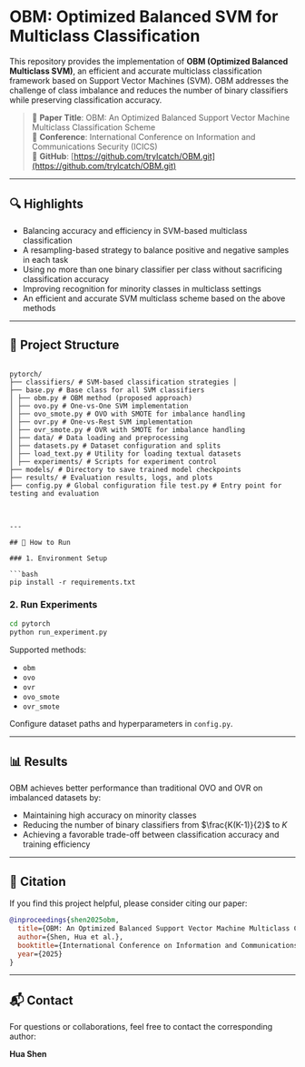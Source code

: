 # OBM: Optimized Balanced SVM for Multiclass Classification

This repository provides the implementation of **OBM (Optimized Balanced Multiclass SVM)**, an efficient and accurate multiclass classification framework based on Support Vector Machines (SVM). OBM addresses the challenge of class imbalance and reduces the number of binary classifiers while preserving classification accuracy.

> 📌 **Paper Title**: OBM: An Optimized Balanced Support Vector Machine Multiclass Classification Scheme  
> 📍 **Conference**: International Conference on Information and Communications Security (ICICS)  
> 📎 **GitHub**: [https://github.com/tryIcatch/OBM.git](https://github.com/tryIcatch/OBM.git)

---

## 🔍 Highlights

- Balancing accuracy and efficiency in SVM-based multiclass classification
- A resampling-based strategy to balance positive and negative samples in each task
- Using no more than one binary classifier per class without sacrificing classification accuracy
- Improving recognition for minority classes in multiclass settings
- An efficient and accurate SVM multiclass scheme based on the above methods

---

## 📁 Project Structure



<pre>
<code>
pytorch/ 
├── classifiers/ # SVM-based classification strategies │ 
├── base.py # Base class for all SVM classifiers 
│ ├── obm.py # OBM method (proposed approach) 
│ ├── ovo.py # One-vs-One SVM implementation 
│ ├── ovo_smote.py # OVO with SMOTE for imbalance handling 
│ ├── ovr.py # One-vs-Rest SVM implementation 
│ ├── ovr_smote.py # OVR with SMOTE for imbalance handling 
│ ├── data/ # Data loading and preprocessing 
│ ├── datasets.py # Dataset configuration and splits 
│ ├── load_text.py # Utility for loading textual datasets 
│ ├── experiments/ # Scripts for experiment control
├── models/ # Directory to save trained model checkpoints 
├── results/ # Evaluation results, logs, and plots 
├── config.py # Global configuration file test.py # Entry point for testing and evaluation 
</code>
</pre>
````

---

## 🧪 How to Run

### 1. Environment Setup

```bash
pip install -r requirements.txt
````

### 2. Run Experiments

```bash
cd pytorch
python run_experiment.py 
```

Supported methods:

* `obm`
* `ovo`
* `ovr`
* `ovo_smote`
* `ovr_smote`

Configure dataset paths and hyperparameters in `config.py`.

---

## 📊 Results

OBM achieves better performance than traditional OVO and OVR on imbalanced datasets by:

* Maintaining high accuracy on minority classes
* Reducing the number of binary classifiers from $\frac{K(K-1)}{2}$ to $K$
* Achieving a favorable trade-off between classification accuracy and training efficiency

---

## 🔗 Citation

If you find this project helpful, please consider citing our paper:

```bibtex
@inproceedings{shen2025obm,
  title={OBM: An Optimized Balanced Support Vector Machine Multiclass Classification Scheme},
  author={Shen, Hua et al.},
  booktitle={International Conference on Information and Communications Security (ICICS)},
  year={2025}
}
```

---

## 📬 Contact

For questions or collaborations, feel free to contact the corresponding author:

**Hua Shen**
